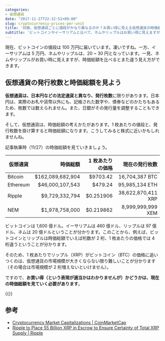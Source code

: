 ```yaml
---
categories:
- 仮想通貨
date: "2017-11-27T22:32:52+09:00"
slug: cryptocurrency-prices-per-unit
title: '何故、仮想通貨ごとに値段がかなり異なるのか？お買い得に見える仮想通貨の時価総額を見てみよう'
subtitle: 'ビットコインやイーサリアムと比べて、ネムやリップルはお買い得に見えますが、時価総額を比べるとまた違う見え方ができます。'
---
```


現在、ビットコインの値段は 100 万円に届いています。凄いですね。一方、イーサリアムは 5 万円、ネムやリップルは、20 ~ 30 円となっています。一見、ネムやリップルがお買い時に見えますが、時価総額を比べるとまた違う見え方ができます。

## 仮想通貨の発行枚数と時価総額を見よう

**仮想通貨は、日本円などの法定通貨と異なり、発行枚数**に限りがあります。日本円は、実際のお札や貨幣以外にも、記帳された数字や、債券などのかたちもあるため、枚数では数えられません。また、日銀がその発行量を調整することもできます。

そして、仮想通貨は、時価総額の考えかたがあります。1 枚あたりの値段と、発行枚数を掛け算すると時価総額になります。こうしてみると株式に近いかもしれませんね。

記事執筆時（11/27）の時価総額を見ていきましょう。

| 仮想通貨 | 時価総額 | 1 枚あたりの価格 | 現在の発行枚数 |
| ----- | ----: | ----: | ----: |
| Bitcoin | $162,089,682,904 | $9703.42 | 16,704,387 BTC |
| Ethereum | $46,000,107,543 | $479.24 | 95,985,134 ETH |
| Ripple | $9,729,332,794 | $0.251906 | 38,622,870,411 XRP |
| NEM | $1,978,758,000 | $0.219862 | 8,999,999,999 XEM |

ビットコインは 1,600 億ドル。イーサリアムは 460 億ドル、リップルは 97 億ドル、ネムは 20 億ドルということが分かります。このことから、例えば、ビットコインとリップルは時価総額でいえば桁数が 2 桁、1 枚あたりの価格では 4 桁違うということが分かります。

そのため、1 枚あたりでリップル（XRP）がビットコイン（BTC）の価格に追いつくのは、仮想通貨の市場規模が大きくならない限り難しいことが分かります（その場合は市場規模が 2 桁増えないといけません）。

ですので、**お買い得（という表現が適当かはわかりませんが）かどうかは、現在の時価総額を見ていく必要があります**。

{{<cryptocurrency>}}

## 参考

- [Cryptocurrency Market Capitalizations | CoinMarketCap](https://coinmarketcap.com/)
- [Ripple to Place 55 Billion XRP in Escrow to Ensure Certainty of Total XRP Supply | Ripple](https://ripple.com/jp/insights/ripple-to-place-55-billion-xrp-in-escrow-to-ensure-certainty-into-total-xrp-supply/)
